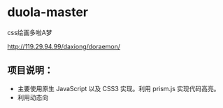 
# duola-master
css绘画多啦A梦

http://119.29.94.99/daxiong/doraemon/


项目说明：
-------
* 主要使用原生 JavaScript 以及 CSS3 实现。利用 prism.js 实现代码高亮。
* 利用动态向<style>标签添加样式以及`<pre>`标签添加文本，模拟绘制机器猫的过程。



